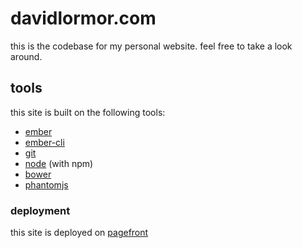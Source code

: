 # davidlormor.com

this is the codebase for my personal website. feel free to take a look around.

## tools

this site is built on the following tools:

* [ember](http://www.emberjs.com/)
* [ember-cli](http://www.ember-cli.com/)
* [git](http://git-scm.com/)
* [node](http://nodejs.org/) (with npm)
* [bower](http://bower.io/)
* [phantomjs](http://phantomjs.org/)

### deployment

this site is deployed on [pagefront](https://pagefronthq.com)
